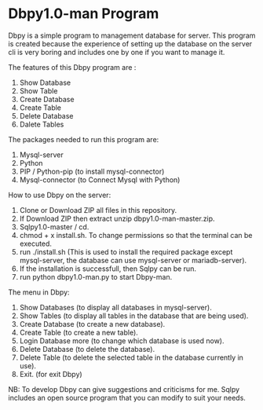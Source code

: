 # Dbpy1.0-man Program 
Dbpy is a simple program to management database for server. This program is created because the experience of setting up the database on the server cli is very boring and includes one by one if you want to manage it.
 
The features of this Dbpy program are :
1. Show Database
2. Show Table
3. Create Database
4. Create Table
5. Delete Database
6. Dalete Tables

The packages needed to run this program are:
1. Mysql-server
2. Python
3. PIP / Python-pip (to install mysql-connector)
4. Mysql-connector (to Connect Mysql with Python)

How to use Dbpy on the server:
1. Clone or Download ZIP all files in this repository.
2. If Download ZIP then extract unzip dbpy1.0-man-master.zip.
3. Sqlpy1.0-master / cd.
4. chmod + x install.sh.
To change permissions so that the terminal can be executed.
5. run ./install.sh (This is used to install the required package except mysql-server, the database can use mysql-server or mariadb-server).
6. If the installation is successfull, then Sqlpy can be run.
7. run python dbpy1.0-man.py to start Dbpy-man.

The menu in Dbpy:
1. Show Databases (to display all databases in mysql-server).
2. Show Tables (to display all tables in the database that are being used).
3. Create Database (to create a new database).
4. Create Table (to create a new table).
5. Login Database more (to change which database is used now).
6. Delete Database (to delete the database).
7. Delete Table (to delete the selected table in the database currently in use).
8. Exit. (for exit Dbpy)

NB: To develop Dbpy can give suggestions and criticisms for me. Sqlpy includes an open source program that you can modify to suit your needs.
